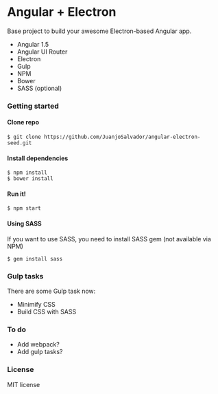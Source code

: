 # Angular + Electron

Base project to build your awesome Electron-based Angular app.

* Angular 1.5
* Angular UI Router
* Electron
* Gulp
* NPM
* Bower
* SASS (optional)

### Getting started

#### Clone repo
```
$ git clone https://github.com/JuanjoSalvador/angular-electron-seed.git
```

#### Install dependencies
```
$ npm install
$ bower install
```
#### Run it!
```
$ npm start
```

#### Using SASS

If you want to use SASS, you need to install SASS gem (not available via NPM)

```
$ gem install sass
```

### Gulp tasks

There are some Gulp task now:

* Minimify CSS
* Build CSS with SASS

### To do

* Add webpack?
* Add gulp tasks?

### License

MIT license
